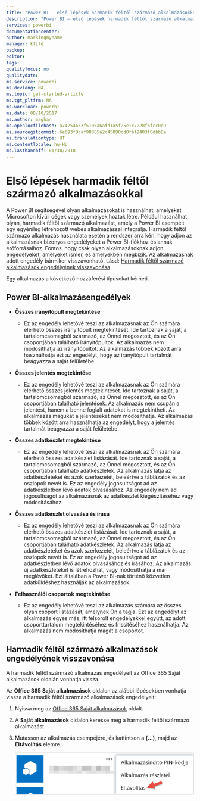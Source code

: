 ```yaml
---
title: "Power BI – első lépések harmadik féltől származó alkalmazásokkal"
description: "Power BI – első lépések harmadik féltől származó alkalmazásokkal"
services: powerbi
documentationcenter: 
author: markingmyname
manager: kfile
backup: 
editor: 
tags: 
qualityfocus: no
qualitydate: 
ms.service: powerbi
ms.devlang: NA
ms.topic: get-started-article
ms.tgt_pltfrm: NA
ms.workload: powerbi
ms.date: 08/10/2017
ms.author: maghan
ms.openlocfilehash: a74254653f5105a6afd1a5f25e1c7228f5fcc0e9
ms.sourcegitcommit: 6e693f9caf98385a2c45890cd0fbf2403f0dbb8a
ms.translationtype: HT
ms.contentlocale: hu-HU
ms.lasthandoff: 01/30/2018
---
```

# <a name="get-started-with-third-party-apps"></a>Első lépések harmadik féltől származó alkalmazásokkal
A Power BI segítségével olyan alkalmazásokat is használhat, amelyeket Microsofton kívüli cégek vagy személyek hoztak létre. Például használhat olyan, harmadik féltől származó alkalmazást, amely a Power BI csempéit egy egyénileg létrehozott webes alkalmazással integrálja. Harmadik féltől származó alkalmazás használata esetén a rendszer arra kéri, hogy adjon az alkalmazásnak bizonyos engedélyeket a Power BI-fiókhoz és annak erőforrásaihoz. Fontos, hogy csak olyan alkalmazásoknak adjon engedélyeket, amelyeket ismer, és amelyekben megbízik. Az alkalmazásnak adott engedély bármikor visszavonható. Lásd: [Harmadik féltől származó alkalmazások engedélyének visszavonása](#revoke).

Egy alkalmazás a következő hozzáférési típusokat kérheti.

## <a name="power-bi-app-permissions"></a>Power BI-alkalmazásengedélyek
* **Összes irányítópult megtekintése**
  
  * Ez az engedély lehetővé teszi az alkalmazásnak az Ön számára elérhető összes irányítópult megtekintését. Ide tartoznak a saját, a tartalomcsomagból származó, az Önnel megosztott, és az Ön csoportjában található irányítópultok. Az alkalmazás nem módosíthatja az irányítópultot. Az alkalmazás többek között arra használhatja ezt az engedélyt, hogy az irányítópult tartalmát beágyazza a saját felületébe.
* **Összes jelentés megtekintése**
  
  * Ez az engedély lehetővé teszi az alkalmazásnak az Ön számára elérhető összes jelentés megtekintését. Ide tartoznak a saját, a tartalomcsomagból származó, az Önnel megosztott, és az Ön csoportjában található jelentések. Az alkalmazás nem csupán a jelentést, hanem a benne foglalt adatokat is megtekintheti. Az alkalmazás magukat a jelentéseket nem módosíthatja. Az alkalmazás többek között arra használhatja az engedélyt, hogy a jelentés tartalmát beágyazza a saját felületébe.
* **Összes adatkészlet megtekintése**
  
  * Ez az engedély lehetővé teszi az alkalmazásnak az Ön számára elérhető összes adatkészlet listázását. Ide tartoznak a saját, a tartalomcsomagból származó, az Önnel megosztott, és az Ön csoportjában található adatkészletek. Az alkalmazás látja az adatkészleteket és azok szerkezetét, beleértve a táblázatok és az oszlopok nevét is. Ez az engedély jogosultságot ad az adatkészletben lévő adatok olvasásához. Az engedély nem ad jogosultságot az alkalmazásnak az adatkészlet kiegészítéséhez vagy módosításához.
* **Összes adatkészlet olvasása és írása**
  
  * Ez az engedély lehetővé teszi az alkalmazásnak az Ön számára elérhető összes adatkészlet listázását. Ide tartoznak a saját, a tartalomcsomagból származó, az Önnel megosztott, és az Ön csoportjában található adatkészletek. Az alkalmazás látja az adatkészleteket és azok szerkezetét, beleértve a táblázatok és az oszlopok nevét is. Ez az engedély jogosultságot ad az adatkészletben lévő adatok olvasásához és írásához. Az alkalmazás új adatkészleteket is létrehozhat, vagy módosíthatja a már meglévőket. Ezt általában a Power BI-nak történő közvetlen adatküldéshez használják az alkalmazások.
* **Felhasználói csoportok megtekintése**
  
  * Ez az engedély lehetővé teszi az alkalmazás számára az összes olyan csoport listázását, amelynek Ön a tagja. Ezt az engedélyt az alkalmazás egyes más, itt felsorolt engedélyekkel együtt, az adott csoporttartalom megtekintéséhez és frissítéséhez használhatja. Az alkalmazás nem módosíthatja magát a csoportot.

<a name="revoke"/>

## <a name="revoke-third-party-app-permissions"></a>Harmadik féltől származó alkalmazások engedélyének visszavonása
A harmadik féltől származó alkalmazás engedélyeit az Office 365 Saját alkalmazások oldalán vonhatja vissza.

Az **Office 365 Saját alkalmazások** oldalon az alábbi lépésekben vonhatja vissza a harmadik féltől származó alkalmazások engedélyeit:

1. Nyissa meg az [Office 365 Saját alkalmazások](https://portal.office.com/myapps) oldalt.
2. A **Saját alkalmazások** oldalon keresse meg a harmadik féltől származó alkalmazást.
3. Mutasson az alkalmazás csempéjére, és kattintson a **(...)**, majd az **Eltávolítás** elemre.
   
   ![](media/service-power-bi-get-started-third-party-apps/remove.png)

